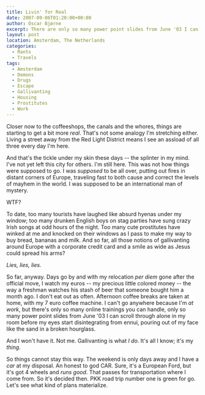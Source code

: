 ```yaml
---
title: Livin' for Real
date: 2007-09-06T01:20:00+00:00
author: Oscar Bjørne
excerpt: There are only so many power point slides from June '03 I can scroll through alone in my room before my eyes start disintegrating from ennui, pouring out of my face like the sand in a broken hourglass.
layout: post
location: Amsterdam, The Netherlands
categories:
  - Rants
  - Travels
tags:
  - Amsterdam
  - Demons
  - Drugs
  - Escape
  - Gallivanting
  - Housing
  - Prostitutes
  - Work
---
```

Closer now to the coffeeshops, the canals and the whores, things are starting to get a bit more _real_. That's not some analogy I'm stretching either. Living a street away from the Red Light District means I see an assload of all three every day I'm here.

And that's the tickle under my skin these days -- the splinter in my mind. I've not yet left this city for others. I'm still here. This was not how things were supposed to go. I was _supposed_ to be all over, putting out fires in distant corners of Europe, traveling fast to both cause and correct the levels of mayhem in the world. I was supposed to be an international man of mystery.

WTF?

To date, too many tourists have laughed like absurd hyenas under my window; too many drunken English boys on stag parties have sung crazy Irish songs at odd hours of the night. Too many cute prostitutes have winked at me and knocked on their windows as I pass to make my way to buy bread, bananas and milk. And so far, all those notions of gallivanting around Europe with a corporate credit card and a smile as wide as Jesus could spread his arms?

_Lies, lies, lies._

So far, anyway. Days go by and with my relocation _per diem_ gone after the official move, I watch my euros -- my precious little colored money -- the way a freshman watches his stash of beer that someone bought him a month ago. I don't eat out as often. Afternoon coffee breaks are taken at home, with my 7 euro coffee machine. I can't go anywhere because I'm _at work_, but there's only so many online trainings you can handle, only so many power point slides from June '03 I can scroll through alone in my room before my eyes start disintegrating from ennui, pouring out of my face like the sand in a broken hourglass.

And I won't have it. Not me. Gallivanting is what _I do_. It's all I know; it's my _thing_.

So things cannot stay this way. The weekend is only days away and I have a _car_ at my disposal. An honest to god CAR. Sure, it's a European Ford, but it's got 4 wheels and _runs good_. That passes for transportation where I come from. So it's decided then. PKK road trip number one is green for go. Let's see what kind of plans materialize.
